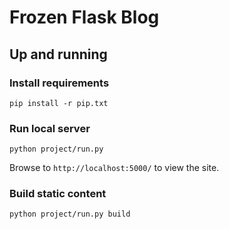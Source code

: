 # Frozen Flask Blog


## Up and running

### Install requirements
    pip install -r pip.txt

### Run local server
    python project/run.py

Browse to `http://localhost:5000/` to view the site.

### Build static content
    python project/run.py build
